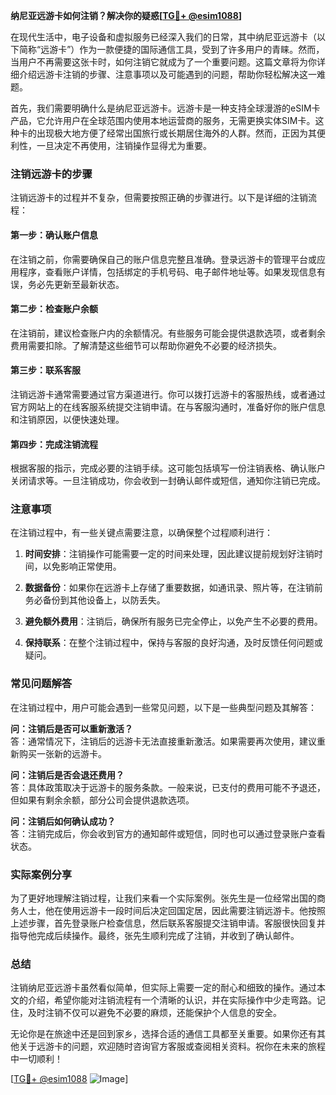 **纳尼亚远游卡如何注销？解决你的疑惑[[TG💪+ @esim1088](https://t.me/s/esim1088)]**

在现代生活中，电子设备和虚拟服务已经深入我们的日常，其中纳尼亚远游卡（以下简称“远游卡”）作为一款便捷的国际通信工具，受到了许多用户的青睐。然而，当用户不再需要这张卡时，如何注销它就成为了一个重要问题。这篇文章将为你详细介绍远游卡注销的步骤、注意事项以及可能遇到的问题，帮助你轻松解决这一难题。

首先，我们需要明确什么是纳尼亚远游卡。远游卡是一种支持全球漫游的eSIM卡产品，它允许用户在全球范围内使用本地运营商的服务，无需更换实体SIM卡。这种卡的出现极大地方便了经常出国旅行或长期居住海外的人群。然而，正因为其便利性，一旦决定不再使用，注销操作显得尤为重要。

### 注销远游卡的步骤

注销远游卡的过程并不复杂，但需要按照正确的步骤进行。以下是详细的注销流程：

#### 第一步：确认账户信息
在注销之前，你需要确保自己的账户信息完整且准确。登录远游卡的管理平台或应用程序，查看账户详情，包括绑定的手机号码、电子邮件地址等。如果发现信息有误，务必先更新至最新状态。

#### 第二步：检查账户余额
在注销前，建议检查账户内的余额情况。有些服务可能会提供退款选项，或者剩余费用需要扣除。了解清楚这些细节可以帮助你避免不必要的经济损失。

#### 第三步：联系客服
注销远游卡通常需要通过官方渠道进行。你可以拨打远游卡的客服热线，或者通过官方网站上的在线客服系统提交注销申请。在与客服沟通时，准备好你的账户信息和注销原因，以便快速处理。

#### 第四步：完成注销流程
根据客服的指示，完成必要的注销手续。这可能包括填写一份注销表格、确认账户关闭请求等。一旦注销成功，你会收到一封确认邮件或短信，通知你注销已完成。

### 注意事项

在注销过程中，有一些关键点需要注意，以确保整个过程顺利进行：

1. **时间安排**：注销操作可能需要一定的时间来处理，因此建议提前规划好注销时间，以免影响正常使用。
   
2. **数据备份**：如果你在远游卡上存储了重要数据，如通讯录、照片等，在注销前务必备份到其他设备上，以防丢失。

3. **避免额外费用**：注销后，确保所有服务已完全停止，以免产生不必要的费用。

4. **保持联系**：在整个注销过程中，保持与客服的良好沟通，及时反馈任何问题或疑问。

### 常见问题解答

在注销过程中，用户可能会遇到一些常见问题，以下是一些典型问题及其解答：

**问：注销后是否可以重新激活？**  
答：通常情况下，注销后的远游卡无法直接重新激活。如果需要再次使用，建议重新购买一张新的远游卡。

**问：注销后是否会退还费用？**  
答：具体政策取决于远游卡的服务条款。一般来说，已支付的费用可能不予退还，但如果有剩余余额，部分公司会提供退款选项。

**问：注销后如何确认成功？**  
答：注销完成后，你会收到官方的通知邮件或短信，同时也可以通过登录账户查看状态。

### 实际案例分享

为了更好地理解注销过程，让我们来看一个实际案例。张先生是一位经常出国的商务人士，他在使用远游卡一段时间后决定回国定居，因此需要注销远游卡。他按照上述步骤，首先登录账户检查信息，然后联系客服提交注销申请。客服很快回复并指导他完成后续操作。最终，张先生顺利完成了注销，并收到了确认邮件。

### 总结

注销纳尼亚远游卡虽然看似简单，但实际上需要一定的耐心和细致的操作。通过本文的介绍，希望你能对注销流程有一个清晰的认识，并在实际操作中少走弯路。记住，及时注销不仅可以避免不必要的麻烦，还能保护个人信息的安全。

无论你是在旅途中还是回到家乡，选择合适的通信工具都至关重要。如果你还有其他关于远游卡的问题，欢迎随时咨询官方客服或查阅相关资料。祝你在未来的旅程中一切顺利！

[[TG💪+ @esim1088](https://t.me/s/esim1088) ![Image](https://i.postimg.cc/4NQfJmqS/Snipaste-2025-05-13-00-14-12.png)]
